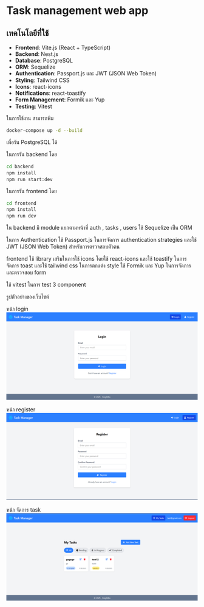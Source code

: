 # Task management web app

## เทคโนโลยีที่ใช้

- **Frontend**: Vite.js (React + TypeScript)
- **Backend**: Nest.js
- **Database**: PostgreSQL
- **ORM**: Sequelize
- **Authentication**: Passport.js และ JWT (JSON Web Token)
- **Styling**: Tailwind CSS
- **Icons**: react-icons
- **Notifications**: react-toastify
- **Form Management**: Formik และ Yup
- **Testing**: Vitest

ในการใช้งาน สามารถพิม

```bash
docker-compose up -d --build
```

เพื่อรัน PostgreSQL ได้

ในการรัน backend โดย

```bash
cd backend
npm install
npm run start:dev
```

ในการรัน frontend โดย

```bash
cd frontend
npm install
npm run dev
```

ใน backend มี module แยกตามหน้าที่ auth , tasks , users
ใช้ Sequelize เป็น ORM

ในการ Authentication ใช้ Passport.js ในการจัดการ authentication strategies
และใช้ JWT (JSON Web Token) สำหรับการตรวจสอบตัวตน

frontend ใช้ library เสริมในการใช้ icons โดยใช้ react-icons และใช้ toastify ในการจัดการ toast
และใช้ tailwind css ในการตกแต่ง style
ใช้ Formik และ Yup ในการจัดการและตรวจสอบ form

ใช้ vitest ในการ test 3 component

รูปตัวอย่างของเว็บไซต์

หน้า login
![alt text](loginPage.png)

หน้า register
![alt text](registerPage.png)

หน้า จัดการ task
![alt text](taskManagement.png)
